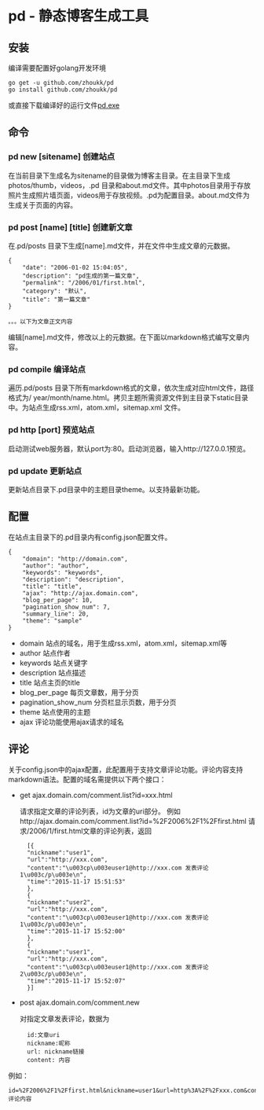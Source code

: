 pd - 静态博客生成工具
===

安装
---
编译需要配置好golang开发环境
	
	go get -u github.com/zhoukk/pd
	go install github.com/zhoukk/pd

或直接下载编译好的运行文件[pd.exe](https://github.com/zhoukk/pd/releases/)

命令
---

### pd new [sitename] 创建站点

在当前目录下生成名为sitename的目录做为博客主目录。在主目录下生成photos/thumb，videos，.pd 目录和about.md文件。其中photos目录用于存放照片生成照片墙页面，videos用于存放视频。.pd为配置目录。about.md文件为生成关于页面的内容。

### pd post [name] [title] 创建新文章

在.pd/posts 目录下生成[name].md文件，并在文件中生成文章的元数据。

	{
		"date": "2006-01-02 15:04:05",
		"description": "pd生成的第一篇文章",
		"permalink": "/2006/01/first.html",
		"category": "默认",
		"title": "第一篇文章"
	}

	。。。以下为文章正文内容

编辑[name].md文件，修改以上的元数据。在下面以markdown格式编写文章内容。

### pd compile 编译站点

遍历.pd/posts 目录下所有markdown格式的文章，依次生成对应html文件，路径格式为/ year/month/name.html。拷贝主题所需资源文件到主目录下static目录中。为站点生成rss.xml，atom.xml，sitemap.xml 文件。


### pd http [port] 预览站点

启动测试web服务器，默认port为:80。启动浏览器，输入http://127.0.0.1预览。

### pd update 更新站点

更新站点目录下.pd目录中的主题目录theme。以支持最新功能。


配置
---

在站点主目录下的.pd目录内有config.json配置文件。

	{
		"domain": "http://domain.com",
		"author": "author",
		"keywords": "keywords",
		"description": "description",
		"title": "title",
		"ajax": "http://ajax.domain.com",
		"blog_per_page": 10,
		"pagination_show_num": 7,
		"summary_line": 20,
		"theme": "sample"
	}

- domain
站点的域名，用于生成rss.xml，atom.xml，sitemap.xml等
- author
站点作者
- keywords
站点关键字
- description
站点描述
- title
站点主页的title
- blog_per_page
每页文章数，用于分页
- pagination_show_num
分页栏显示页数，用于分页
- theme
站点使用的主题
- ajax
评论功能使用ajax请求的域名

评论
---
关于config.json中的ajax配置，此配置用于支持文章评论功能。评论内容支持markdown语法。配置的域名需提供以下两个接口：

- get ajax.domain.com/comment.list?id=xxx.html

	请求指定文章的评论列表，id为文章的uri部分。
	例如http://ajax.domain.com/comment.list?id=%2F2006%2F1%2Ffirst.html
	请求/2006/1/first.html文章的评论列表，返回

		[{
		"nickname":"user1",
		"url":"http://xxx.com",
		"content":"\u003cp\u003euser1@http://xxx.com 发表评论1\u003c/p\u003e\n",
		"time":"2015-11-17 15:51:53"
		},
		{
		"nickname":"user2",
		"url":"http://xxx.com",
		"content":"\u003cp\u003euser1@http://xxx.com 发表评论1\u003c/p\u003e\n",
		"time":"2015-11-17 15:52:00"
		},
		{
		"nickname":"user1",
		"url":"http://xxx.com",
		"content":"\u003cp\u003euser1@http://xxx.com 发表评论2\u003c/p\u003e\n",
		"time":"2015-11-17 15:52:07"
		}]

	
- post ajax.domain.com/comment.new

	对指定文章发表评论，数据为
	
		id:文章uri
		nickname:昵称
		url: nickname链接
		content: 内容
	
例如：

	id=%2F2006%2F1%2Ffirst.html&nickname=user1&url=http%3A%2F%2Fxxx.com&content=评论内容
